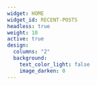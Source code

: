 ```yaml
---
widget: HOME
widget_id: RECENT-POSTS
headless: true
weight: 10
active: true
design:
  columns: "2"
  background:
    text_color_light: false
    image_darken: 0
---
```

